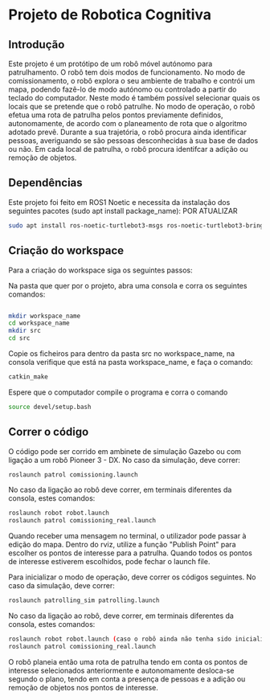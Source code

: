 # Projeto de Robotica Cognitiva

## Introdução

Este projeto é um protótipo de um robô móvel autónomo para patrulhamento. O robô tem dois modos de funcionamento. 
No modo de comissionamento, o robô explora o seu ambiente de trabalho e contrói um mapa, podendo fazê-lo de modo autónomo ou controlado a partir do teclado do computador. Neste modo é também possível selecionar quais os locais que se pretende que o robô patrulhe.
No modo de operação, o robô efetua uma rota de patrulha pelos pontos previamente definidos, autonomamente, de acordo com o planeamento de rota que o algoritmo adotado prevê. Durante a sua trajetória, o robô procura ainda identificar pessoas, averiguando se são pessoas desconhecidas à sua base de dados ou não. Em cada local de patrulha, o robô procura identifcar a adição ou remoção de objetos.

## Dependências

Este projeto foi feito em ROS1 Noetic e necessita da instalação dos seguintes pacotes (sudo apt install package_name):
POR ATUALIZAR
```bash
sudo apt install ros-noetic-turtlebot3-msgs ros-noetic-turtlebot3-bringup ros-noetic-turtlebot3-slam ros-noetic-turtlebot3-navigation ros-noetic-joint-state-publisher-gui ros-noetic-navigation ros-noetic-gmapping ros-noetic-explore-lite
```

## Criação do workspace

Para a criação do workspace siga os seguintes passos:

Na pasta que quer por o projeto, abra uma consola e corra os seguintes comandos:

```bash

mkdir workspace_name
cd workspace_name
mkdir src
cd src

```

Copie os ficheiros para dentro da pasta src no workspace_name, na consola verifique que está na pasta workspace_name, e faça o comando:

```bash
catkin_make
```

Espere que o computador compile o programa e corra o comando

```bash
source devel/setup.bash
```

## Correr o código

O código pode ser corrido em ambinete de simulação Gazebo ou com ligação a um robô Pioneer 3 - DX.
No caso da simulação, deve correr: 

```bash
roslaunch patrol comissioning.launch
```

No caso da ligação ao robô deve correr, em terminais diferentes da consola, estes comandos:

```bash
roslaunch robot robot.launch
roslaunch patrol comissioning_real.launch
```

Quando receber uma mensagem no terminal, o utilizador pode passar à edição do mapa. Dentro do rviz, utilize a função "Publish Point" para escolher os pontos de interesse para a patrulha. Quando todos os pontos de interesse estiverem escolhidos, pode fechar o launch file. 

Para inicializar o modo de operação, deve correr os códigos seguintes.
No caso da simulação, deve correr:

```bash
roslaunch patrolling_sim patrolling.launch
```

No caso da ligação ao robô, deve correr, em terminais diferentes da consola, estes comandos:

```bash
roslaunch robot robot.launch (caso o robô ainda não tenha sido inicializado)
roslaunch patrol comissioning_real.launch
```

O robô planeia então uma rota de patrulha tendo em conta os pontos de interesse selecionados anteriormente e autonomamente desloca-se segundo o plano, tendo em conta a presença de pessoas e a adição ou remoção de objetos nos pontos de interesse.

